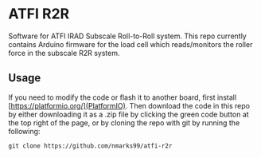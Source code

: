 # ATFI R2R
Software for ATFI IRAD Subscale Roll-to-Roll system. This repo
currently contains Arduino firmware for the load cell 
which reads/monitors the roller force in the subscale R2R system.

## Usage 
If you need to modify the code or flash it to another board,
first install [https://platformio.org/](PlatformIO). Then download 
the code in this repo by either downloading it as a .zip file by 
clicking the green code button at the top right of the page, or 
by cloning the repo with git by running the following:
```
git clone https://github.com/nmarks99/atfi-r2r
```
